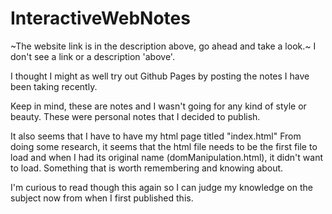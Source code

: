 # InteractiveWebNotes

~The website link is in the description above, go ahead and take a look.~ I don't see a link or a description 'above'.

I thought I might as well try out Github Pages by posting the notes I have been taking recently.

Keep in mind, these are notes and I wasn't going for any kind of style or beauty.  These were personal notes that I decided to publish.  
  
It also seems that I have to have my html page titled "index.html" From doing some research, it seems that the html file needs to be the first file to load and when I had its original name (domManipulation.html), it didn't want to load.  Something that is worth remembering and knowing about.
  
I'm curious to read though this again so I can judge my knowledge on the subject now from when I first published this.  
